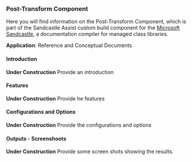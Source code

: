 ### Post-Transform Component
Here you will find information on the Post-Transform Component, which is part of the Sandcastle Assist custom build component for the [Microsoft Sandcastle](http://msdn.microsoft.com/en-us/vstudio/bb608422.aspx), a documentation compiler for managed class libraries.

**Application**: Reference and Conceptual Documents

#### Introduction
**Under Construction** Provide an introduction

#### Features
**Under Construction** Provide he features

#### Configurations and Options
**Under Construction** Provide the configurations and options

#### Outputs - Screenshoots
**Under Construction** Provide some screen shots showing the results.